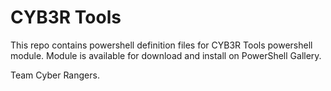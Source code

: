# CYB3R Tools

This repo contains powershell definition files for CYB3R Tools powershell module. Module is available for download and install on PowerShell Gallery.

Team Cyber Rangers.